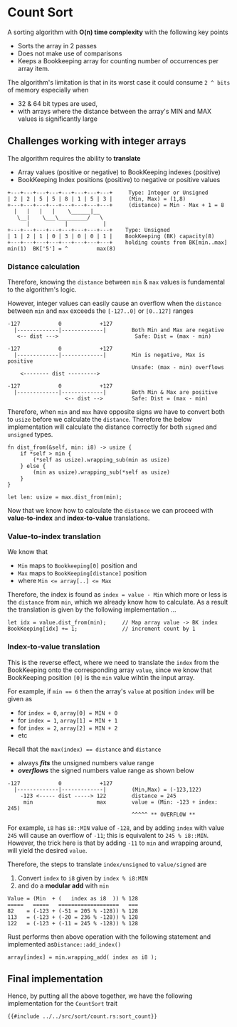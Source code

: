 # Count Sort
A sorting algorithm with **O(n) time complexity** with the following key points
* Sorts the array in 2 passes
* Does not make use of comparisons
* Keeps a Bookkeeping array for counting number of occurrences per array item.

The algorithm's limitation is that in its worst case it could consume `2 ^ bits` of memory especially when 
* 32 & 64 bit types are used,
* with arrays where the distance between the array's MIN and MAX values is significantly large
## Challenges working with integer arrays
The algorithm requires the ability to **translate** 
* Array values (positive or negative) to BookKeeping indexes (positive)
* BookKeeping Index positions (positive) to negative or positive values
```
+---+---+---+---+---+---+---+---+     Type: Integer or Unsigned
| 2 | 2 | 5 | 5 | 8 | 1 | 5 | 3 |     (Min, Max) = (1,8)
+---+---+---+---+---+---+---+---+     (distance) = Min - Max + 1 = 8
  |   |   |   |    \______|__
   \__|    \___\_________/   \
      |           |           |
+---+---+---+---+---+---+---+---+    Type: Unsigned
| 1 | 2 | 1 | 0 | 3 | 0 | 0 | 1 |    BookKeeping (BK) capacity(8)
+---+---+---+---+---+---+---+---+    holding counts from BK[min..max]   
min(1)  BK['5'] = ^         max(8)       
```
### Distance calculation
Therefore, knowing the `distance` between `min` & `max` values is fundamental to the algorithm's logic.

However, integer values can easily cause an overflow when the `distance` between `min` and `max` exceeds the `[-127..0]` or `[0..127]` ranges
```
-127            0            +127
  |-------------|-------------|        Both Min and Max are negative
   <-- dist --->                        Safe: Dist = (max - min)

-127            0            +127
  |-------------|-------------|        Min is negative, Max is positive
                                       Unsafe: (max - min) overflows
    <-------- dist --------->                

-127            0            +127
  |-------------|-------------|        Both Min & Max are positive
                  <-- dist -->         Safe: Dist = (max - min)
```
Therefore, when `min` and `max` have opposite signs we have to convert both to `usize` before we calculate the `distance`. Therefore the below implementation will calculate the distance correctly for both `signed` and `unsigned` types.
```rust,noplayground
fn dist_from(&self, min: i8) -> usize {
    if *self > min {
        (*self as usize).wrapping_sub(min as usize)
    } else {
        (min as usize).wrapping_sub(*self as usize)
    }
}

let len: usize = max.dist_from(min);
```
Now that we know how to calculate the `distance` we can proceed with **value-to-index** and **index-to-value** translations.

### Value-to-index translation
We know that 
* `Min` maps to `Bookkeeping[0]` position and
* `Max` maps to `BookKeeping[distance]` position
* where `Min <= array[..] <= Max`

Therefore, the index is found as `index = value - Min` which more or less is the `distance` from `min`, which we already know how to calculate.
As a result the translation is given by the following implementation ...

```rust,noplayground
let idx = value.dist_from(min);     // Map array value -> BK index 
BookKeeping[idx] += 1;              // increment count by 1
```

### Index-to-value translation
This is the reverse effect, where we need to translate the `index` from the BookKeeping onto the corresponding array `value`, since we know that BookKeeping position `[0]` is the `min` value wihtin the input array.

For example, if `min == 6` then the array's `value` at position `index` will be given as
* for `index = 0`, `array[0] = MIN + 0`
* for `index = 1`, `array[1] = MIN + 1`
* for `index = 2`, `array[2] = MIN + 2`
* etc

Recall that the `max(index) == distance` and `distance` 
* always **_fits_** the unsigned numbers value range
* **_overflows_** the signed numbers value range as shown below
```
-127            0            +127
  |-------------|-------------|        (Min,Max) = (-123,122)
    -123 <----- dist -----> 122        distance = 245
     min                    max        value = (Min: -123 + index: 245)
                                       ^^^^^ ** OVERFLOW **
```
For example, `i8` has `i8::MIN` value of `-128`, and by adding `index` with value `245` will cause an overflow of `-11`; this is equivalent to `245 % i8::MIN`.
However, the trick here is that by adding `-11` to `min` and wrapping around, will yield the desired `value`.

Therefore, the steps  to translate `index/unsigned` to `value/signed` are
1. Convert `index` to `i8` given by `index % i8:MIN`
2. and do a **modular add** with `min`
```
Value = (Min  + (   index as i8  )) % 128                
=====   =====   ===================   ===
82    = (-123 + (-51 = 205 % -128)) % 128
113   = (-123 + (-20 = 236 % -128)) % 128
122   = (-123 + (-11 = 245 % -128)) % 128
```
Rust performs then above operation with the following statement and implemented as`Distance::add_index()`
```rust,noplayground
array[index] = min.wrapping_add( index as i8 );
```
## Final implementation
Hence, by putting all the above together, we have the following implementation for the `CountSort` trait
```rust,no_run,noplayground
{{#include ../../src/sort/count.rs:sort_count}}
```
 
